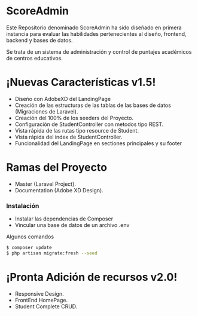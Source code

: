 # ScoreAdmin  

Este Repositorio denominado ScoreAdmin ha sido diseñado en primera instancia para evaluar las habilidades pertenecientes al diseño, frontend, backend y bases de datos. 

Se trata de un sistema de administración y control de puntajes académicos de centros educativos.


# ¡Nuevas Características v1.5!

  - Diseño con AdobeXD del LandingPage
  - Creación de las estructuras de las tablas de las bases de datos (Migraciones de Laravel).
  - Creación del 100% de los seeders del Proyecto.
  - Configuración de StudentController con metodos tipo REST.
  - Vista rápida de las rutas tipo resource de Student.
  - Vista rápida del index de StudentController.
  - Funcionalidad del LandingPage en sectiones principales y su footer
  
# Ramas del Proyecto
- Master (Laravel Project).
- Documentation (Adobe XD Design).

### Instalación

- Instalar las dependencias de Composer
- Vincular una base de datos de un archivo .env

Algunos comandos

```sh
$ composer update
$ php artisan migrate:fresh --seed
```

# ¡Pronta Adición de recursos v2.0!

- Responsive Design.
- FrontEnd HomePage.
- Student Complete CRUD.

